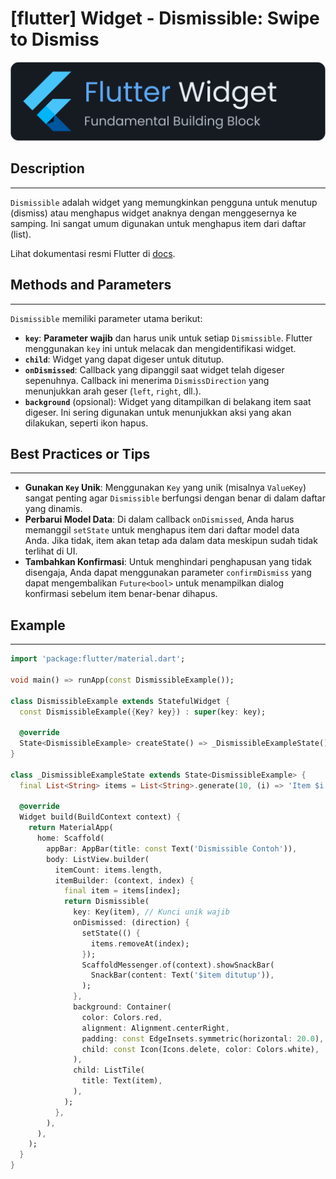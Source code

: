 # [flutter] Widget - Dismissible: Swipe to Dismiss

![widget](https://raw.githubusercontent.com/oujisan/OuVault/main/img/flutter-widget.png)

## Description
---
`Dismissible` adalah widget yang memungkinkan pengguna untuk menutup (dismiss) atau menghapus widget anaknya dengan menggesernya ke samping. Ini sangat umum digunakan untuk menghapus item dari daftar (list).

Lihat dokumentasi resmi Flutter di [docs](https://api.flutter.dev/flutter/widgets/Dismissible-class.html).

## Methods and Parameters
---
`Dismissible` memiliki parameter utama berikut:
* **`key`**: **Parameter wajib** dan harus unik untuk setiap `Dismissible`. Flutter menggunakan `key` ini untuk melacak dan mengidentifikasi widget.
* **`child`**: Widget yang dapat digeser untuk ditutup.
* **`onDismissed`**: Callback yang dipanggil saat widget telah digeser sepenuhnya. Callback ini menerima `DismissDirection` yang menunjukkan arah geser (`left`, `right`, dll.).
* **`background`** (opsional): Widget yang ditampilkan di belakang item saat digeser. Ini sering digunakan untuk menunjukkan aksi yang akan dilakukan, seperti ikon hapus.

## Best Practices or Tips
---
* **Gunakan `Key` Unik**: Menggunakan `Key` yang unik (misalnya `ValueKey`) sangat penting agar `Dismissible` berfungsi dengan benar di dalam daftar yang dinamis.
* **Perbarui Model Data**: Di dalam callback `onDismissed`, Anda harus memanggil `setState` untuk menghapus item dari daftar model data Anda. Jika tidak, item akan tetap ada dalam data meskipun sudah tidak terlihat di UI.
* **Tambahkan Konfirmasi**: Untuk menghindari penghapusan yang tidak disengaja, Anda dapat menggunakan parameter `confirmDismiss` yang dapat mengembalikan `Future<bool>` untuk menampilkan dialog konfirmasi sebelum item benar-benar dihapus.

## Example
---
```dart
import 'package:flutter/material.dart';

void main() => runApp(const DismissibleExample());

class DismissibleExample extends StatefulWidget {
  const DismissibleExample({Key? key}) : super(key: key);

  @override
  State<DismissibleExample> createState() => _DismissibleExampleState();
}

class _DismissibleExampleState extends State<DismissibleExample> {
  final List<String> items = List<String>.generate(10, (i) => 'Item $i');

  @override
  Widget build(BuildContext context) {
    return MaterialApp(
      home: Scaffold(
        appBar: AppBar(title: const Text('Dismissible Contoh')),
        body: ListView.builder(
          itemCount: items.length,
          itemBuilder: (context, index) {
            final item = items[index];
            return Dismissible(
              key: Key(item), // Kunci unik wajib
              onDismissed: (direction) {
                setState(() {
                  items.removeAt(index);
                });
                ScaffoldMessenger.of(context).showSnackBar(
                  SnackBar(content: Text('$item ditutup')),
                );
              },
              background: Container(
                color: Colors.red,
                alignment: Alignment.centerRight,
                padding: const EdgeInsets.symmetric(horizontal: 20.0),
                child: const Icon(Icons.delete, color: Colors.white),
              ),
              child: ListTile(
                title: Text(item),
              ),
            );
          },
        ),
      ),
    );
  }
}